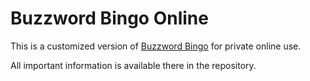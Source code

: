 # Buzzword Bingo Online

This is a customized version of [Buzzword Bingo](https://github.com/dontcallmechicken/buzzword-bingo) for private online use.

All important information is available there in the repository.
